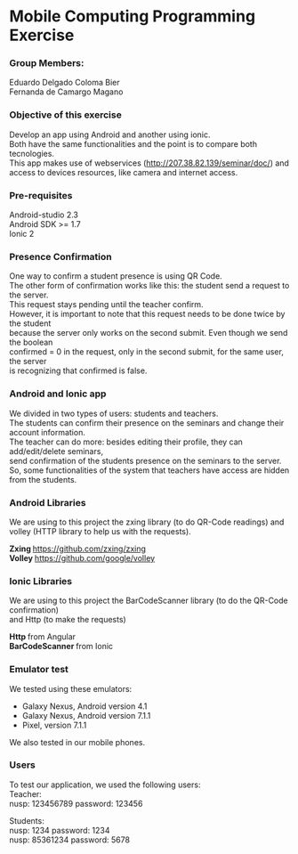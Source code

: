 # Mobile Computing Programming Exercise

### Group Members:

Eduardo Delgado Coloma Bier <br>
Fernanda de Camargo Magano  <br>

### Objective of this exercise
Develop an app using Android and another using ionic. <br>
Both have the same functionalities and the point is to compare both tecnologies. <br>
This app makes use of webservices (http://207.38.82.139/seminar/doc/) and  <br> 
access to devices resources, like camera and internet access.

### Pre-requisites
Android-studio 2.3 <br>
Android SDK >= 1.7 <br>
Ionic 2 <br>


### Presence Confirmation

One way to confirm a student presence is using QR Code. <br>
The other form of confirmation works like this: the student send a request to the server. <br>
This request stays pending until the teacher confirm. <br>
However, it is important to note that this request needs to be done twice by the student <br>
because the server only works on the second submit. Even though we send the boolean <br>
confirmed = 0 in the request, only in the second submit, for the same user, the server <br>
is recognizing that confirmed is false. <br>


### Android and Ionic app
We divided in two types of users: students and teachers. <br>
The students can confirm their presence on the seminars and change their account information. <br>
The teacher can do more: besides editing their profile, they can add/edit/delete seminars, <br>
send confirmation of the students presence on the seminars to the server. <br>
So, some functionalities of the system that teachers have access are hidden from the students. <br>


### Android Libraries

We are using to this project the zxing library (to do QR-Code readings) and <br>
volley (HTTP library to help us with the requests). <br>

<b> Zxing  </b> https://github.com/zxing/zxing <br>
<b> Volley </b> https://github.com/google/volley <br>


### Ionic Libraries

We are using to this project the BarCodeScanner library (to do the QR-Code confirmation) <br>
and Http (to make the requests)

<b> Http </b> from Angular <br>
<b> BarCodeScanner </b> from Ionic <br>


### Emulator test

We tested using these emulators: <br>
- Galaxy Nexus, Android version 4.1 <br>
- Galaxy Nexus, Android version 7.1.1 <br>
- Pixel, version 7.1.1 <br>

We also tested in our mobile phones.


### Users 

To test our application, we used the following users: <br>
Teacher: <br>
nusp: 123456789  password: 123456 <br>

Students: <br>
nusp: 1234       password: 1234 <br>
nusp: 85361234   password: 5678 <br>

 
